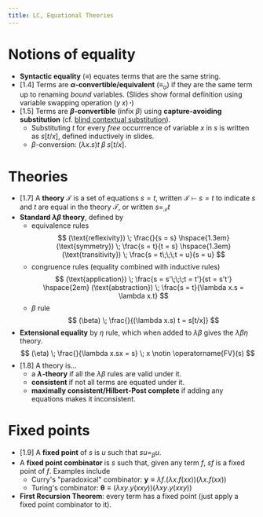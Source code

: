 ```yaml
---
title: LC, Equational Theories
---
```


# Notions of equality

* **Syntactic equality** ($\equiv$) equates terms that are the same string.
* [1.4] Terms are **$\alpha$-convertible/equivalent** ($\equiv_\alpha$) if they
  are the same term up to renaming *bound* variables. (Slides show formal
  definition using variable swapping operation $(y\;x)\,\boldsymbol\cdot$)
* [1.5] Terms are **$\beta$-convertible** (infix $\beta$) using
  **capture-avoiding substitution** (cf. [blind contextual
  substitution](#contexts)).
	* Substituting $t$ for every *free* occurrrence of variable $x$ in $s$ is
	  written as $s[t/x]$, defined inductively in slides.
	* $\beta$-conversion: $(\lambda x.s)t \;\beta\; s[t/x]$.

# Theories

* [1.7] A **theory** $\mathcal T$ is a set of equations $s = t$, written
  $\mathcal T \vdash s = t$ to indicate $s$ and $t$ are equal in the theory
  $\mathcal T$, or written $s =_\mathcal T t$
* **Standard $\lambda\beta$ theory**, defined by
	* equivalence rules
$$
(\text{reflexivity}) \; \frac{}{s = s}
\hspace{1.3em}
(\text{symmetry}) \; \frac{s = t}{t = s}
\hspace{1.3em}
(\text{transitivity}) \; \frac{s = t\;\;\;t = u}{s = u}
$$
	* congruence rules (equality combined with inductive rules)
$$
(\text{application}) \; \frac{s = s'\;\;\;t = t'}{st = s't'}
\hspace{2em}
(\text{abstraction}) \; \frac{s = t}{\lambda x.s = \lambda x.t}
$$
	* $\beta$ rule
$$
(\beta) \; \frac{}{(\lambda x.s) t = s[t/x]}
$$
* **Extensional equality** by $\eta$ rule, which when added to $\lambda\beta$
  gives the $\lambda\beta\eta$ theory.
$$
(\eta) \; \frac{}{\lambda x.sx = s} \; x \notin \operatorname{FV}(s)
$$
* [1.8] A theory is...
	* a **$\lambda$-theory** if all the $\lambda\beta$ rules are valid under it.
	* **consistent** if not all terms are equated under it.
	* **maximally consistent/Hilbert-Post complete** if adding any equations
	  makes it inconsistent.

# Fixed points

* [1.9] A **fixed point** of $s$ is $u$ such that $s u =_\beta u$.
* A **fixed point combinator** is $s$ such that, given any term $f$, $sf$ is a
  fixed point of $f$. Examples include
	* Curry's "paradoxical" combinator:
	  $\mathbf y \equiv \lambda f.(\lambda x.f(xx))(\lambda x.f(xx))$
	* Turing's combinator:
	  $\bm \theta \equiv (\lambda xy.y(xxy))(\lambda xy.y(xxy))$
* **First Recursion Theorem**: every term has a fixed point (just apply a fixed
  point combinator to it).
